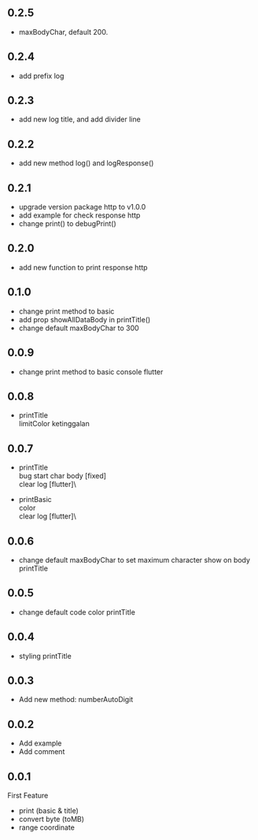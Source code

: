 ## 0.2.5

- maxBodyChar, default 200.

## 0.2.4

- add prefix log

## 0.2.3

- add new log title, and add divider line

## 0.2.2

- add new method log() and logResponse()

## 0.2.1

- upgrade version package http to v1.0.0
- add example for check response http
- change print() to debugPrint()

## 0.2.0

- add new function to print response http

## 0.1.0

- change print method to basic
- add prop showAllDataBody in printTitle()
- change default maxBodyChar to 300

## 0.0.9

- change print method to basic console flutter

## 0.0.8

- printTitle\
  limitColor ketinggalan

## 0.0.7

- printTitle\
  bug start char body [fixed]\
  clear log [flutter]\

- printBasic\
  color\
  clear log [flutter]\

## 0.0.6

- change default maxBodyChar to set maximum character show on body printTitle

## 0.0.5

- change default code color printTitle

## 0.0.4

- styling printTitle

## 0.0.3

- Add new method: numberAutoDigit

## 0.0.2

- Add example
- Add comment

## 0.0.1

First Feature

- print (basic & title)
- convert byte (toMB)
- range coordinate
